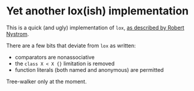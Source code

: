 # Yet another lox(ish) implementation

This is a quick (and ugly) implementation
of `lox`, [as described by Robert Nystrom](https://craftinginterpreters.com/).

There are a few bits that deviate from `lox` as written:

- comparators are nonassociative
- the `class X < X {}` limitation is removed
- function literals (both named and anonymous) are permitted

Tree-walker only at the moment.
